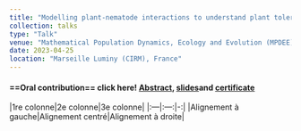 ```yaml
---
title: "Modelling plant-nematode interactions to understand plant tolerance"
collection: talks
type: "Talk"
venue: "Mathematical Population Dynamics, Ecology and Evolution (MPDEE)"
date: 2023-04-25
location: "Marseille Luminy (CIRM), France"
---
```

#### ==Oral contribution== click here! [Abstract](../../files/abstract_marseille_april_2023.pdf), [slides](../../files/talk_marseille_april_2023.pdf)and [certificate](../../files/certificate_mpdee_conf_april_2023.pdf)

|1re colonne|2e colonne|3e colonne|
|:—|:—:|-:|
|Alignement à gauche|Alignement centré|Alignement à droite|
